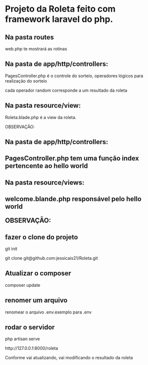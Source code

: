 <h1>Projeto da Roleta feito com framework laravel do php.</h1>

<h2>Na pasta routes</h2>
<p>web.php te mostrará as rotinas</p>

<h2>Na pasta de app/http/controllers:</h2>
<p>PagesController.php é o controle do sorteio, operadores lógicos para realização do sorteio<p>
<p>cada operador random corresponde a um resultado da roleta</p>

<h2>Na pasta resource/view:</h2>
<p>Roleta.blade.php é a view da roleta.</p> 

OBSERVAÇÃO:
<h2>Na pasta de app/http/controllers:<h2>
<p>PagesController.php tem uma função index pertencente ao hello world<p>

<h2>Na pasta resource/views:<h2> 
    <p>welcome.blande.php responsável pelo hello world</p>


OBSERVAÇÃO:
<h2>fazer o clone do projeto</h2>
<p>git init</p>
<p>git clone git@github.com:jessicais21/Roleta.git</p>

<h2>Atualizar o composer</h2>
<p>composer update</p>

<h2>renomer um arquivo</h2>
<p>renomear o arquivo .env.exemplo para .env</p>

<h2>rodar o servidor</h2>
<p>php artisan serve</p>
<p>http://127.0.0.1:8000/roleta</p>
<p>Conforme vai atualizando, vai modificando o resultado da roleta</p>
